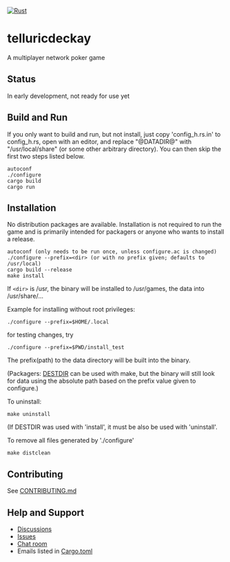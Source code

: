 [![Rust](https://github.com/TelluricDeckay/telluricdeckay/workflows/Rust/badge.svg?branch=trunk)](https://github.com/TelluricDeckay/telluricdeckay/actions?query=workflow%3ARust)

# telluricdeckay

A multiplayer network poker game

## Status

In early development, not ready for use yet

## Build and Run

If you only want to build and run, but not install, just copy
'config_h.rs.in' to config_h.rs, open with an editor, and replace
"@DATADIR@" with "/usr/local/share" (or some other arbitrary directory). You
can then skip the first two steps listed below.

    autoconf
    ./configure
    cargo build
    cargo run

## Installation

No distribution packages are available. Installation is not required to
run the game and is primarily intended for packagers or anyone who
wants to install a release.

    autoconf (only needs to be run once, unless configure.ac is changed)
    ./configure --prefix=<dir> (or with no prefix given; defaults to /usr/local)
    cargo build --release
    make install

If `<dir>` is /usr, the binary will be installed to /usr/games, the data into
/usr/share/...

Example for installing without root privileges:

    ./configure --prefix=$HOME/.local

for testing changes, try

    ./configure --prefix=$PWD/install_test

The prefix(path) to the data directory will be built into the binary.

(Packagers: [DESTDIR](https://www.gnu.org/prep/standards/html_node/DESTDIR.html)
can be used with make, but the binary will still look for data using
the absolute path based on the prefix value given to configure.)

To uninstall:

    make uninstall

(If DESTDIR was used with 'install', it must be also be used with 'uninstall'.

To remove all files generated by './configure'

    make distclean

## Contributing

See
[CONTRIBUTING.md](https://github.com/TelluricDeckay/telluricdeckay/blob/trunk/CONTRIBUTING.md)

## Help and Support

* [Discussions](https://github.com/TelluricDeckay/telluricdeckay/discussions)
* [Issues](https://github.com/TelluricDeckay/telluricdeckay/issues)
* [Chat room](https://telluric-deckay.zulipchat.com/)
* Emails listed in [Cargo.toml](https://github.com/TelluricDeckay/telluricdeckay/blob/trunk/Cargo.toml)
